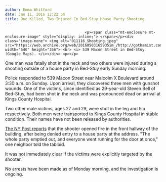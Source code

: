 ```yaml
---
author: Emma Whitford
date: Jan 11, 2016 12:22 pm
title: One Killed, Two Injured In Bed-Stuy House Party Shooting 
---
```


	
										<p><span class="mt-enclosure mt-enclosure-image" style="display: inline;"> </span></p><div class="image-none"> <img alt="011116_Shooting.jpeg" src="https://web.archive.org/web/20160503165935im_/http://gothamist.com/attachments/nyc_ewhitford/011116_Shooting.jpeg" width="640" height="366"> <br> <i> 539 Macon Street in Bed-Stuy (Google Maps). </i></div> <p></p>

<p>One man was fatally shot in the neck and two others were injured during a shooting outside of a house party in Bed-Stuy early Sunday morning. </p>

<p>Police responded to 539 Macon Street near Malcolm X Boulevard around 3:30 a.m. on Sunday. Upon arrival, they discovered three men with gunshot wounds. One of the victims, since identified as 29-year-old Steven Bell of Bed-Stuy, had been shot in the neck and was pronounced dead on arrival at Kings County Hospital. </p>

<p>Two other male victims, ages 27 and 29, were shot in the leg and hip respectively. Both men were transported to Kings County Hospital in stable condition. Their names have not been released by authorities. </p>

<p><a href="https://web.archive.org/web/20160503165935/http://nypost.com/2016/01/10/fatal-shooting-at-brooklyn-house-party/">The NY Post reports</a> that the shooter opened fire in the front hallway of the building, after being denied entry to a house party at the address. &quot;The whole party emptied out, and everyone went running for the door at once,&quot; one neighbor told the tabloid. </p>

<p>It was not immediately clear if the victims were explicitly targeted by the shooter. </p>

<p>No arrests have been made as of Monday morning, and the investigation is ongoing. </p>					
										
									
				